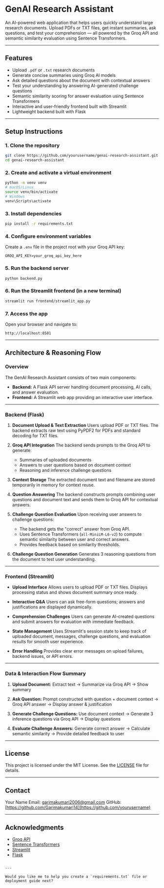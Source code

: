 
# GenAI Research Assistant

An AI-powered web application that helps users quickly understand large research documents. Upload PDFs or TXT files, get instant summaries, ask questions, and test your comprehension — all powered by the Groq API and semantic similarity evaluation using Sentence Transformers.

---

## Features

- Upload `.pdf` or `.txt` research documents
- Generate concise summaries using Groq AI models
- Ask detailed questions about the document with contextual answers
- Test your understanding by answering AI-generated challenge questions
- Semantic similarity scoring for answer evaluation using Sentence Transformers
- Interactive and user-friendly frontend built with Streamlit
- Lightweight backend built with Flask

---

## Setup Instructions

### 1. Clone the repository

```bash
git clone https://github.com/yourusername/genai-research-assistant.git
cd genai-research-assistant
````

### 2. Create and activate a virtual environment

```bash
python -m venv venv
# macOS/Linux
source venv/bin/activate
# Windows
venv\Scripts\activate
```

### 3. Install dependencies

```bash
pip install -r requirements.txt
```

### 4. Configure environment variables

Create a `.env` file in the project root with your Groq API key:

```
GROQ_API_KEY=your_groq_api_key_here
```

### 5. Run the backend server

```bash
python backend.py
```

### 6. Run the Streamlit frontend (in a new terminal)

```bash
streamlit run frontend/streamlit_app.py
```

### 7. Access the app

Open your browser and navigate to:

```
http://localhost:8501
```

---

## Architecture & Reasoning Flow

### Overview

The GenAI Research Assistant consists of two main components:

* **Backend:** A Flask API server handling document processing, AI calls, and answer evaluation.
* **Frontend:** A Streamlit web app providing an interactive user interface.

---

### Backend (Flask)

1. **Document Upload & Text Extraction**
   Users upload PDF or TXT files. The backend extracts raw text using PyPDF2 for PDFs and standard decoding for TXT files.

2. **Groq API Integration**
   The backend sends prompts to the Groq API to generate:

   * Summaries of uploaded documents
   * Answers to user questions based on document context
   * Reasoning and inference challenge questions

3. **Context Storage**
   The extracted document text and filename are stored temporarily in memory for context reuse.

4. **Question Answering**
   The backend constructs prompts combining user questions and document text and sends them to Groq API for contextual answers.

5. **Challenge Question Evaluation**
   Upon receiving user answers to challenge questions:

   * The backend gets the "correct" answer from Groq API.
   * Uses Sentence Transformers (`all-MiniLM-L6-v2`) to compute semantic similarity between user and correct answers.
   * Provides feedback based on similarity thresholds.

6. **Challenge Question Generation**
   Generates 3 reasoning questions from the document to test user understanding.

---

### Frontend (Streamlit)

* **Upload Interface**
  Allows users to upload PDF or TXT files. Displays processing status and shows document summary once ready.

* **Interactive Q\&A**
  Users can ask free-form questions; answers and justifications are displayed dynamically.

* **Comprehension Challenges**
  Users can generate AI-created questions and submit answers for evaluation with immediate feedback.

* **State Management**
  Uses Streamlit's session state to keep track of uploaded document, messages, challenge questions, and evaluation results for smooth user experience.

* **Error Handling**
  Provides clear error messages on upload failures, backend issues, or API errors.

---

### Data & Interaction Flow Summary

1. **Upload Document:**
   Extract text → Summarize via Groq API → Show summary

2. **Ask Question:**
   Prompt constructed with question + document context → Groq API answer → Display answer & justification

3. **Generate Challenge Questions:**
   Use document context → Generate 3 inference questions via Groq API → Display questions

4. **Evaluate Challenge Answers:**
   Generate correct answer → Calculate semantic similarity → Provide detailed feedback to user

---

## License

This project is licensed under the MIT License. See the [LICENSE](LICENSE) file for details.

---

## Contact

Your Name
Email: [garimakumari2006@gmail.com](mailto:your.email@example.com)
GitHub: [https://github.com/Garimakumari14](https://github.com/yourusername)

---

## Acknowledgments

* [Groq API](https://groq.com/)
* [Sentence Transformers](https://www.sbert.net/)
* [Streamlit](https://streamlit.io/)
* [Flask](https://flask.palletsprojects.com/)

```

---

Would you like me to help you create a `requirements.txt` file or deployment guide next?
```
